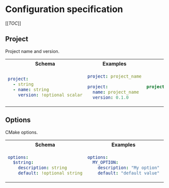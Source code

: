 # Configuration specification

[[_TOC_]]

## Project

Project name and version.

<table>
<tr>
<th>
Schema
</th>
<th>
Examples
</th>
<th>
Generated
</th>
</tr>
<tr>
<td>

```yml
project:
  - string
  - name: string
    version: !optional scalar
```

</td>
<td>

```yml
project: project_name
```

```yml
project:
  name: project_name
  version: 0.1.0
```

</td>
<td>

```cmake
project(project_name VERSION 0.1.0)
```

</td>
</tr>
</table>

## Options

CMake options.

<table>
<tr>
<th>
Schema
</th>
<th>
Examples
</th>
<th>
Generated
</th>
</tr>
<tr>
<td>

```yml
options:
  $string:
    description: string
    default: !optional string
```

</td>
<td>

```yml
options:
  MY_OPTION:
    description: "My option"
    default: "default value"
```

</td>
<td>

```cmake
option(MY_OPTION "My option" "default value")
```

</td>
</tr>
</table>
